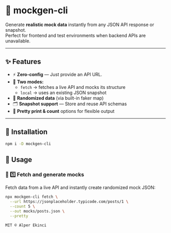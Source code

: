 # 🧪 mockgen-cli

Generate **realistic mock data** instantly from any JSON API response or snapshot.  
Perfect for frontend and test environments when backend APIs are unavailable.

---

## ✨ Features
- ⚡ **Zero-config** — Just provide an API URL.
- 🧩 **Two modes:**  
  - `fetch` → fetches a live API and mocks its structure  
  - `local` → uses an existing JSON snapshot
- 🎲 **Randomized data** (via built-in faker map)
- 🗂️ **Snapshot support** — Store and reuse API schemas
- 💾 **Pretty print & count** options for flexible output

---

## 🚀 Installation
```bash
npm i -D mockgen-cli
```

## 🧰 Usage

### 🔹 1️⃣ Fetch and generate mocks
Fetch data from a live API and instantly create randomized mock JSON:

```bash
npx mockgen-cli fetch \
  --url https://jsonplaceholder.typicode.com/posts/1 \
  --count 5 \
  --out mocks/posts.json \
  --pretty

MIT © Alper Ekinci